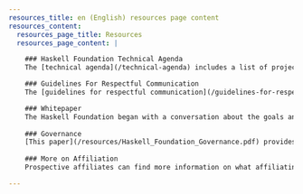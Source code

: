 ```yaml
---
resources_title: en (English) resources page content
resources_content:
  resources_page_title: Resources
  resources_page_content: |

    ### Haskell Foundation Technical Agenda
    The [technical agenda](/technical-agenda) includes a list of projects that we expect the HF to cultivate and support, depending on resources. This list is meant to be suggestive, not definitive: as the HF continues to mature, we may find that other technical projects become more important than what is listed below. In particular, we expect the HF to support a function where we can collect feedback (encompassing instruments like surveys, interviews, and user studies), and then we hope to use that feedback to inform our technical priorities.

    ### Guidelines For Respectful Communication
    The [guidelines for respectful communication](/guidelines-for-respectful-communication) guide how the we aim to comport ourselves and act with respect in the community. We do not seek to impose these guidelines on members of the Haskell community generally. Rather it is a signal that we seek high standards of discourse in the Haskell community, and are willing to publicly hold ourselves to that standard, in the hope that others may voluntarily follow suit.

    ### Whitepaper
    The Haskell Foundation began with a conversation about the goals and and context for HF that changed as the conversation grew ever wider. As we resolved to launch HF [this whitepaper](/resources/Haskell_Foundation_Whitepaper.pdf) is a snapshot of that conversation. 
   
    ### Governance
    [This paper](/resources/Haskell_Foundation_Governance.pdf) provides an overview of how we expect the Board to operate and its near term work and agenda.
   
    ### More on Affiliation
    Prospective affiliates can find more information on what affiliating with the Haskell Foundation entails [here](/resources).

---
```


